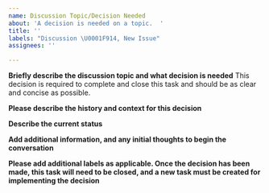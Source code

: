 ```yaml
---
name: Discussion Topic/Decision Needed
about: 'A decision is needed on a topic.  '
title: ''
labels: "Discussion \U0001F914, New Issue"
assignees: ''

---
```


**Briefly describe the discussion topic and what decision is needed**
This decision is required to complete and close this task and should be as clear and concise as possible.  

**Please describe the history and context for this decision**

**Describe the current status**

**Add additional information, and any initial thoughts to begin the conversation**

**Please add additional labels as applicable.  Once the decision has been made, this task will need to be closed, and a new task must be created for implementing the decision**
